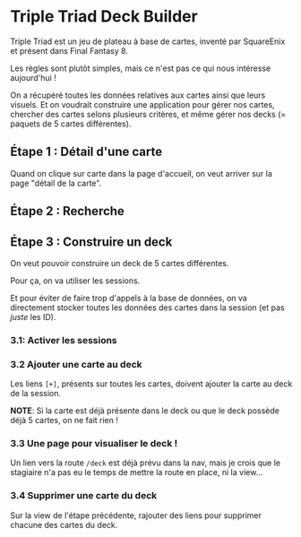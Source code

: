 # Triple Triad Deck Builder

Triple Triad est un jeu de plateau à base de cartes, inventé par SquareEnix et présent dans Final Fantasy 8.

Les règles sont plutôt simples, mais ce n'est pas ce qui nous intéresse aujourd'hui !

On a récupéré toutes les données relatives aux cartes ainsi que leurs visuels. Et on voudrait construire une application pour gérer nos cartes, chercher des cartes selons plusieurs critères, et même gérer nos decks (= paquets de 5 cartes différentes).


## Étape 1 : Détail d'une carte

Quand on clique sur carte dans la page d'accueil, on veut arriver sur la page "détail de la carte".


## Étape 2 : Recherche




## Étape 3 : Construire un deck

On veut pouvoir construire un deck de 5 cartes différentes.

Pour ça, on va utiliser les sessions.

Et pour éviter de faire trop d'appels à la base de données, on va directement stocker toutes les données des cartes dans la session (et pas _juste_ les ID).

### 3.1: Activer les sessions


### 3.2 Ajouter une carte au deck

Les liens `[+]`, présents sur toutes les cartes, doivent ajouter la carte au deck de la session.

**NOTE**: Si la carte est déjà présente dans le deck ou que le deck possède déjà 5 cartes, on ne fait rien !

### 3.3 Une page pour visualiser le deck !

Un lien vers la route `/deck` est déjà prévu dans la nav, mais je crois que le stagiaire n'a pas eu le temps de mettre la route en place, ni la view...

### 3.4 Supprimer une carte du deck

Sur la view de l'étape précédente, rajouter des liens pour supprimer chacune des cartes du deck.

